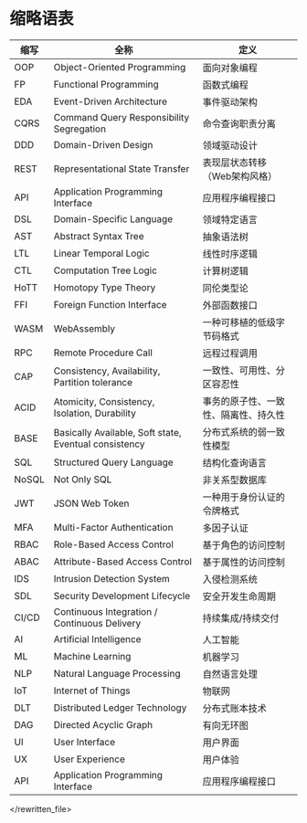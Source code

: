 # 缩略语表

| 缩写 | 全称 | 定义 |
|------|------|------|
| OOP | Object-Oriented Programming | 面向对象编程 |
| FP | Functional Programming | 函数式编程 |
| EDA | Event-Driven Architecture | 事件驱动架构 |
| CQRS | Command Query Responsibility Segregation | 命令查询职责分离 |
| DDD | Domain-Driven Design | 领域驱动设计 |
| REST | Representational State Transfer | 表现层状态转移（Web架构风格） |
| API | Application Programming Interface | 应用程序编程接口 |
| DSL | Domain-Specific Language | 领域特定语言 |
| AST | Abstract Syntax Tree | 抽象语法树 |
| LTL | Linear Temporal Logic | 线性时序逻辑 |
| CTL | Computation Tree Logic | 计算树逻辑 |
| HoTT | Homotopy Type Theory | 同伦类型论 |
| FFI | Foreign Function Interface | 外部函数接口 |
| WASM | WebAssembly | 一种可移植的低级字节码格式 |
| RPC | Remote Procedure Call | 远程过程调用 |
| CAP | Consistency, Availability, Partition tolerance | 一致性、可用性、分区容忍性 |
| ACID | Atomicity, Consistency, Isolation, Durability | 事务的原子性、一致性、隔离性、持久性 |
| BASE | Basically Available, Soft state, Eventual consistency | 分布式系统的弱一致性模型 |
| SQL | Structured Query Language | 结构化查询语言 |
| NoSQL | Not Only SQL | 非关系型数据库 |
| JWT | JSON Web Token | 一种用于身份认证的令牌格式 |
| MFA | Multi-Factor Authentication | 多因子认证 |
| RBAC | Role-Based Access Control | 基于角色的访问控制 |
| ABAC | Attribute-Based Access Control | 基于属性的访问控制 |
| IDS | Intrusion Detection System | 入侵检测系统 |
| SDL | Security Development Lifecycle | 安全开发生命周期 |
| CI/CD | Continuous Integration / Continuous Delivery | 持续集成/持续交付 |
| AI | Artificial Intelligence | 人工智能 |
| ML | Machine Learning | 机器学习 |
| NLP | Natural Language Processing | 自然语言处理 |
| IoT | Internet of Things | 物联网 |
| DLT | Distributed Ledger Technology | 分布式账本技术 |
| DAG | Directed Acyclic Graph | 有向无环图 |
| UI | User Interface | 用户界面 |
| UX | User Experience | 用户体验 |
| API | Application Programming Interface | 应用程序编程接口 |

</rewritten_file>
